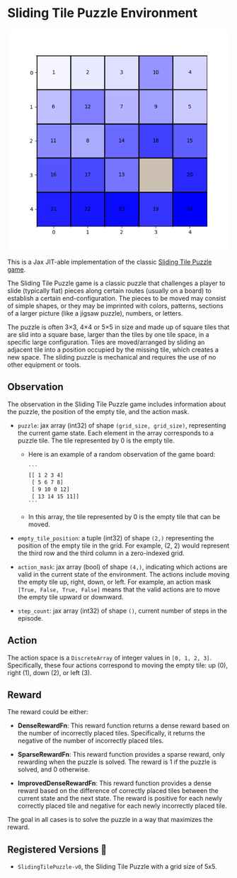 # Sliding Tile Puzzle Environment

<p align="center">
    <img src="../env_anim/sliding_tile_puzzle.gif" width="500"/>
</p>

This is a Jax JIT-able implementation of the classic [Sliding Tile Puzzle game](https://en.wikipedia.org/wiki/Sliding_puzzle).

The Sliding Tile Puzzle game is a classic puzzle that challenges a player to slide (typically flat) pieces along certain routes (usually on a board) to establish a certain end-configuration. The pieces to be moved may consist of simple shapes, or they may be imprinted with colors, patterns, sections of a larger picture (like a jigsaw puzzle), numbers, or letters.

The puzzle is often 3×3, 4×4 or 5×5 in size and made up of square tiles that are slid into a square base, larger than the tiles by one tile space, in a specific large configuration. Tiles are moved/arranged by sliding an adjacent tile into a position occupied by the missing tile, which creates a new space. The sliding puzzle is mechanical and requires the use of no other equipment or tools.

## Observation

The observation in the Sliding Tile Puzzle game includes information about the puzzle, the position of the empty tile, and the action mask.

- `puzzle`: jax array (int32) of shape `(grid_size, grid_size)`, representing the current game state. Each element in the array corresponds to a puzzle tile. The tile represented by 0 is the empty tile.

  - Here is an example of a random observation of the game board:

        ```
        [[ 1 2 3 4]
         [ 5 6 7 8]
         [ 9 10 0 12]
         [ 13 14 15 11]]
        ```
  - In this array, the tile represented by 0 is the empty tile that can be moved.

- `empty_tile_position`: a tuple (int32) of shape `(2,)` representing the position of the empty tile in the grid. For example, (2, 2) would represent the third row and the third column in a zero-indexed grid.

- `action_mask`: jax array (bool) of shape `(4,)`, indicating which actions are valid in the current state of the environment. The actions include moving the empty tile up, right, down, or left. For example, an action mask `[True, False, True, False]` means that the valid actions are to move the empty tile upward or downward.

- `step_count`: jax array (int32) of shape `()`, current number of steps in the episode.

## Action

The action space is a `DiscreteArray` of integer values in `[0, 1, 2, 3]`. Specifically, these four actions correspond to moving the empty tile: up (0), right (1), down (2), or left (3).

## Reward

The reward could be either:

- **DenseRewardFn**: This reward function returns a dense reward based on the number of incorrectly placed tiles. Specifically, it returns the negative of the number of incorrectly placed tiles.

- **SparseRewardFn**: This reward function provides a sparse reward, only rewarding when the puzzle is solved.
The reward is 1 if the puzzle is solved, and 0 otherwise.

- **ImprovedDenseRewardFn**: This reward function provides a dense reward based on the difference of correctly placed tiles between the current state and the next state. The reward is positive for each newly correctly placed tile and negative for each newly incorrectly placed tile.

The goal in all cases is to solve the puzzle in a way that maximizes the reward.

## Registered Versions 📖

- `SlidingTilePuzzle-v0`, the Sliding Tile Puzzle with a grid size of 5x5.

